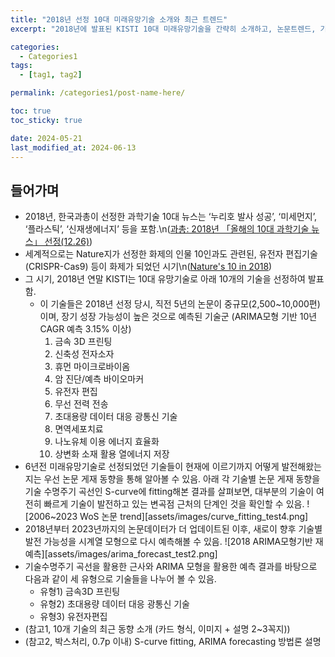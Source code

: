 ```yaml
---
title: "2018년 선정 10대 미래유망기술 소개와 최근 트렌드"
excerpt: "2018년에 발표된 KISTI 10대 미래유망기술을 간략히 소개하고, 논문트렌드, 기술수명주기, 통계적 예측 등을 간단히 제공"

categories:
  - Categories1
tags:
  - [tag1, tag2]

permalink: /categories1/post-name-here/

toc: true
toc_sticky: true

date: 2024-05-21
last_modified_at: 2024-06-13
---
```


## 들어가며

- 2018년, 한국과총이 선정한 과학기술 10대 뉴스는 ‘누리호 발사 성공’, ‘미세먼지’, ‘플라스틱’, ‘신재생에너지’ 등을 포함.\n([과총: 2018년 「올해의 10대 과학기술 뉴스」 선정(12.26)](https://www.kofst.or.kr/bbsview.bit?sys_type=0000&menu_code=601100&bid=BBS_06_04&bbs_no=311&page=1&sfield=SUBJECT&stext=))
- 세계적으로는 Nature지가 선정한 화제의 인물 10인과도 관련된, 유전자 편집기술(CRISPR-Cas9) 등이 화제가 되었던 시기\n([Nature's 10 in 2018](https://www.nature.com/immersive/d41586-018-07683-5/index.html))
- 그 시기, 2018년 연말 KISTI는 10대 유망기술로 아래 10개의 기술을 선정하여 발표함.
    - 이 기술들은 2018년 선정 당시, 직전 5년의 논문이 중규모(2,500~10,000편)이며, 장기 성장 가능성이 높은 것으로 예측된 기술군 (ARIMA모형 기반 10년 CAGR 예측 3.15% 이상)
      1. 금속 3D 프린팅
      2. 신축성 전자소자
      3. 휴먼 마이크로바이옴
      4. 암 진단/예측 바이오마커
      5. 유전자 편집
      6. 무선 전력 전송
      7. 초대용량 데이터 대응 광통신 기술
      8. 면역세포치료
      9. 나노유체 이용 에너지 효율화
      10. 상변화 소재 활용 열에너지 저장
- 6년전 미래유망기술로 선정되었던 기술들이 현재에 이르기까지 어떻게 발전해왔는지는 우선 논문 게재 동향을 통해 알아볼 수 있음. 아래 각 기술별 논문 게재 동향을 기술 수명주기 곡선인 S-curve에 fitting해본 결과를 살펴보면, 대부분의 기술이 여전히 빠르게 기술이 발전하고 있는 변곡점 근처의 단계인 것을 확인할 수 있음.
    ![2006~2023 WoS 논문 trend][assets/images/curve_fitting_test4.png]
- 2018년부터 2023년까지의 논문데이터가 더 업데이트된 이후, 새로이 향후 기술별 발전 가능성을 시계열 모형으로 다시 예측해볼 수 있음.
    ![2018 ARIMA모형기반 재예측][assets/images/arima_forecast_test2.png]
- 기술수명주기 곡선을 활용한 근사와 ARIMA 모형을 활용한 예측 결과를 바탕으로 다음과 같이 세 유형으로 기술들을 나누어 볼 수 있음.
    - 유형1) 금속3D 프린팅
    - 유형2) 초대용량 데이터 대응 광통신 기술
    - 유형3) 유전자편집
- (참고1, 10개 기술의 최근 동향 소개 (카드 형식, 이미지 + 설명 2~3꼭지))
- (참고2, 박스처리, 0.7p 이내) S-curve fitting, ARIMA forecasting 방법론 설명